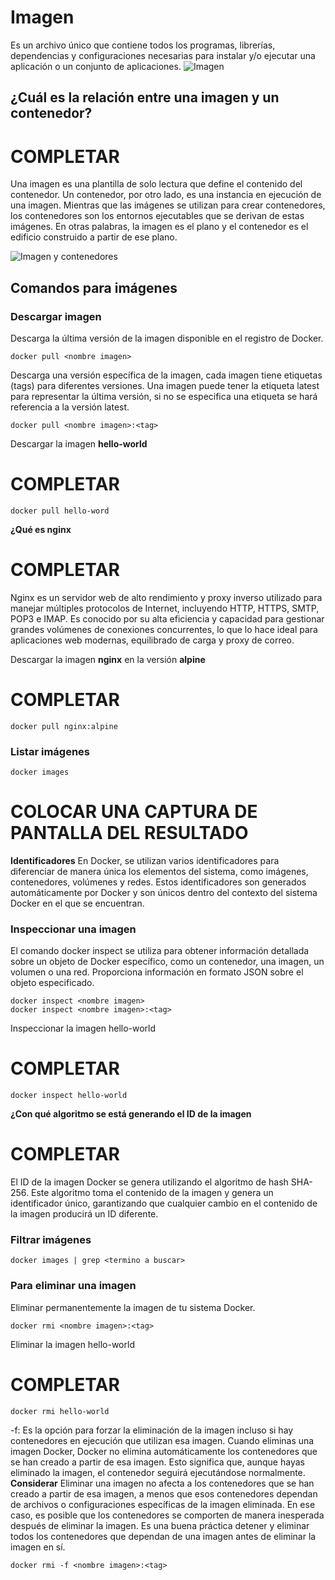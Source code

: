 # Imagen
Es un archivo único que contiene todos los programas, librerías, dependencias y configuraciones necesarias para instalar y/o ejecutar una aplicación o un conjunto de aplicaciones.
![Imagen](imagenes/imagen.PNG)


## ¿Cuál es la relación entre una imagen y un contenedor? 
# COMPLETAR 
Una imagen es una plantilla de solo lectura que define el contenido del contenedor. Un contenedor, por otro lado, es una instancia en ejecución de una imagen. Mientras que las imágenes se utilizan para crear contenedores, los contenedores son los entornos ejecutables que se derivan de estas imágenes. En otras palabras, la imagen es el plano y el contenedor es el edificio construido a partir de ese plano.

![Imagen y contenedores](imagenes/imagenYcontenedores.JPG)
## Comandos para imágenes

### Descargar imagen
Descarga la última versión de la imagen disponible en el registro de Docker.

```
docker pull <nombre imagen> 
```

Descarga una versión específica de la imagen, cada imagen tiene etiquetas (tags) para diferentes versiones.
Una imagen puede tener la etiqueta latest para representar la última versión, si no se especifica una etiqueta se hará referencia a la versión latest.

```
docker pull <nombre imagen>:<tag>
```

Descargar la imagen **hello-world**
# COMPLETAR 

```
docker pull hello-word
```


**¿Qué es nginx**
# COMPLETAR 

Nginx es un servidor web de alto rendimiento y proxy inverso utilizado para manejar múltiples protocolos de Internet, incluyendo HTTP, HTTPS, SMTP, POP3 e IMAP. Es conocido por su alta eficiencia y capacidad para gestionar grandes volúmenes de conexiones concurrentes, lo que lo hace ideal para aplicaciones web modernas, equilibrado de carga y proxy de correo.

Descargar la imagen  **nginx** en la versión **alpine**
# COMPLETAR 
```
docker pull nginx:alpine

```

### Listar imágenes

```
docker images
```

# COLOCAR UNA CAPTURA DE PANTALLA DEL RESULTADO 

**Identificadores**
En Docker, se utilizan varios identificadores para diferenciar de manera única los elementos del sistema, como imágenes, contenedores, volúmenes y redes. Estos identificadores son generados automáticamente por Docker y son únicos dentro del contexto del sistema Docker en el que se encuentran. 

### Inspeccionar una imagen
El comando docker inspect se utiliza para obtener información detallada sobre un objeto de Docker específico, como un contenedor, una imagen, un volumen o una red.  Proporciona información en formato JSON sobre el objeto especificado.

```
docker inspect <nombre imagen>
docker inspect <nombre imagen>:<tag>
```

Inspeccionar la imagen hello-world 
# COMPLETAR

```
docker inspect hello-world
```

**¿Con qué algoritmo se está generando el ID de la imagen**

# COMPLETAR

El ID de la imagen Docker se genera utilizando el algoritmo de hash SHA-256. Este algoritmo toma el contenido de la imagen y genera un identificador único, garantizando que cualquier cambio en el contenido de la imagen producirá un ID diferente.

### Filtrar imágenes

```
docker images | grep <termino a buscar>
```

### Para eliminar una imagen
Eliminar permanentemente la imagen de tu sistema Docker.

```
docker rmi <nombre imagen>:<tag>
```

Eliminar la imagen hello-world 

# COMPLETAR
```
docker rmi hello-world
```


-f: Es la opción para forzar la eliminación de la imagen incluso si hay contenedores en ejecución que utilizan esa imagen.
Cuando eliminas una imagen Docker, Docker no elimina automáticamente los contenedores que se han creado a partir de esa imagen. Esto significa que, aunque hayas eliminado la imagen, el contenedor seguirá ejecutándose normalmente.  
**Considerar**
Eliminar una imagen no afecta a los contenedores que se han creado a partir de esa imagen, a menos que esos contenedores dependan de archivos o configuraciones específicas de la imagen eliminada. En ese caso, es posible que los contenedores se comporten de manera inesperada después de eliminar la imagen.
Es una buena práctica detener y eliminar todos los contenedores que dependan de una imagen antes de eliminar la imagen en sí.

```
docker rmi -f <nombre imagen>:<tag>
```

